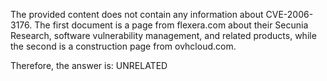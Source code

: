 The provided content does not contain any information about CVE-2006-3176. The first document is a page from flexera.com about their Secunia Research, software vulnerability management, and related products, while the second is a construction page from ovhcloud.com.

Therefore, the answer is: UNRELATED